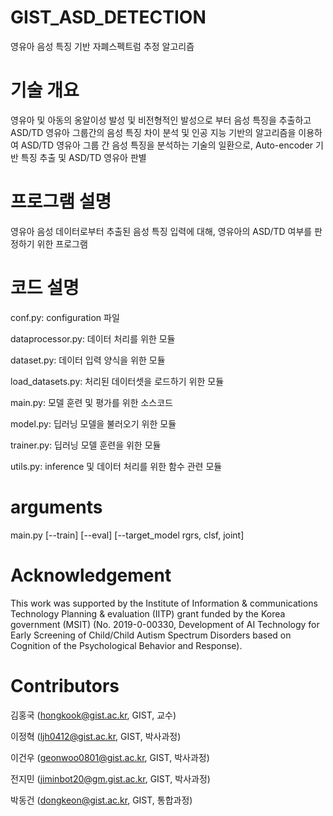 # GIST_ASD_DETECTION
영유아 음성 특징 기반 자폐스펙트럼 추정 알고리즘

# 기술 개요
영유아 및 아동의 옹알이성 발성 및 비전형적인 발성으로 부터 음성 특징을 추출하고 ASD/TD 영유아 그룹간의 음성 특징 차이 분석 및 인공 지능 기반의 알고리즘을 이용하여 ASD/TD 영유아 그룹 간 음성 특징을 분석하는 기술의 일환으로, Auto-encoder 기반 특징 추출 및 ASD/TD 영유아 판별

# 프로그램 설명
영유아 음성 데이터로부터 추출된 음성 특징 입력에 대해, 영유아의 ASD/TD 여부를 판정하기 위한 프로그램

# 코드 설명
conf.py: configuration 파일

dataprocessor.py: 데이터 처리를 위한 모듈

dataset.py: 데이터 입력 양식을 위한 모듈

load_datasets.py: 처리된 데이터셋을 로드하기 위한 모듈

main.py: 모델 훈련 및 평가를 위한 소스코드

model.py: 딥러닝 모델을 불러오기 위한 모듈

trainer.py: 딥러닝 모델 훈련을 위한 모듈

utils.py: inference 및 데이터 처리를 위한 함수 관련 모듈

# arguments
main.py [--train] [--eval] [--target_model rgrs, clsf, joint]

# Acknowledgement
This work was supported by the Institute of Information & communications Technology Planning & evaluation (IITP) grant funded by the Korea government (MSIT) (No. 2019-0-00330, Development of AI Technology for Early Screening of Child/Child Autism Spectrum Disorders based on Cognition of the Psychological Behavior and Response).

# Contributors
김홍국 (hongkook@gist.ac.kr, GIST, 교수)

이정혁 (ljh0412@gist.ac.kr, GIST, 박사과정)

이건우 (geonwoo0801@gist.ac.kr, GIST, 박사과정)

전지민 (jiminbot20@gm.gist.ac.kr, GIST, 박사과정)

박동건  (dongkeon@gist.ac.kr, GIST, 통합과정)
